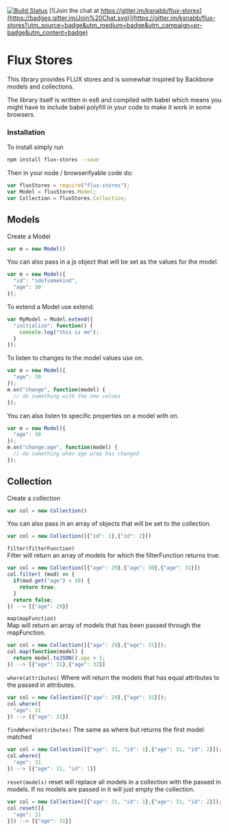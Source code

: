[![Build Status](https://travis-ci.org/ksnabb/flux-stores.svg)](https://travis-ci.org/ksnabb/flux-stores)
[![Join the chat at https://gitter.im/ksnabb/flux-stores](https://badges.gitter.im/Join%20Chat.svg)](https://gitter.im/ksnabb/flux-stores?utm_source=badge&utm_medium=badge&utm_campaign=pr-badge&utm_content=badge)

# Flux Stores

This library provides FLUX stores and is somewhat inspired by Backbone models and collections.

The library itself is written in es6 and compiled with babel which means you might have to 
include babel polyfill in your code to make it work in some browsers.

### Installation

To install simply run

```sh
npm install flux-stores --save
```

Then in your node / browserifyable code do:

```js
var fluxStores = require("flux-stores");
var Model = fluxStores.Model;
var Collection = fluxStores.Collection;
```

## Models

Create a Model

```js
var m = new Model()
```

You can also pass in a js object that will be set as the values for the model.

```js
var m = new Model({
  "id": "idofsomekind",
  "age": 30
});
```

To extend a Model use extend.

```js
var MyModel = Model.extend({
  "initialize": function() {
    console.log("this is me");
  }
});
```

To listen to changes to the model values use on.

```js
var m = new Model({
  "age": 30
});
m.on("change", function(model) {
  // do something with the new values
});
```

You can also listen to specific properties on a model with on.

```js
var m = new Model({
  "age": 30
});
m.on("change:age", function(model) {
  // do something when age prop has changed
});
```

## Collection

Create a collection

```js
var col = new Collection()
```

You can also pass in an array of objects that will be set to the collection.

```js
var col = new Collection([{"id": 1},{"id": 2}])
```

`filter(filterFunction)`    
Filter will return an array of models for which the filterFunction returns true.

```js
var col = new Collection([{"age": 29},{"age": 30},{"age": 31}])
col.filter( (mod) => {
  if(mod.get("age") < 30) {
    return true;
  }
  return false;
}) --> [{"age": 29}]
```

`map(mapFunction)`   
Map will return an array of models that has been passed through the mapFunction.

```js
var col = new Collection([{"age": 29},{"age": 31}]);
col.map(function(model) {
  return model.toJSON().age + 1;
}) --> [{"age": 31},{"age": 32}]
```

`where(attributes)`
Where will return the models that has equal attributes to the passed in attributes. 

```js
var col = new Collection([{"age": 29},{"age": 31}]);
col.where({
  "age": 31
}) --> [{"age": 31}]
```

`findWhere(attributes)`
The same as where but returns the first model matched

```js
var col = new Collection([{"age": 31, "id": 1},{"age": 31, "id": 2}]);
col.where({
  "age": 31
}) --> [{"age": 31, "id": 1}]
```

`reset(models)`
reset will replace all models in a collection with the passed in models. If no models are passed in it will just empty the collection.

```js
var col = new Collection([{"age": 31, "id": 1},{"age": 31, "id": 2}]);
col.reset([{
  "age": 31
}]) --> [{"age": 31}]
```
